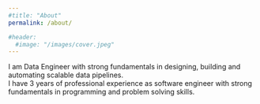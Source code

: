 ```yaml
---
#title: "About"
permalink: /about/

#header:
  #image: "/images/cover.jpeg"
---
```


I am Data Engineer with strong fundamentals in designing, building and automating scalable data pipelines.<br/>
I have 3 years of professional experience as software engineer with strong fundamentals in programming and problem solving skills.
